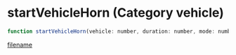 # startVehicleHorn (Category vehicle)

```js
function startVehicleHorn(vehicle: number, duration: number, mode: number, forever: boolean): void
```

[filename](startVehicleHorn_m.md ':include')